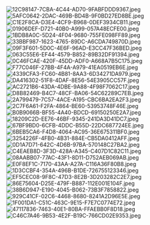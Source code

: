 ![12C98147-7CBA-4C44-AD70-9FABFDDD9367.jpeg](https://cdn.nlark.com/yuque/0/2021/jpeg/296173/1628259249153-cfeeef54-1fcd-40e8-9108-1b6d8d9d6f0d.jpeg#clientId=u1f2648f2-93ec-4&from=ui&id=u7dcac2d5&name=12C98147-7CBA-4C44-AD70-9FABFDDD9367.jpeg&originHeight=1569&originWidth=1184&originalType=binary&ratio=1&size=825583&status=done&style=none&taskId=ub300660b-be7c-49fd-8a84-057cff653d5)![5AFC0642-2DAC-469B-BD4B-9F0BD27ED8BE.jpeg](https://cdn.nlark.com/yuque/0/2021/jpeg/296173/1628259251373-ab954b5d-b5b8-4a4e-8779-deac44a2ef6c.jpeg#clientId=u1f2648f2-93ec-4&from=ui&id=u35fd39ea&name=5AFC0642-2DAC-469B-BD4B-9F0BD27ED8BE.jpeg&originHeight=3024&originWidth=3856&originalType=binary&ratio=1&size=4464128&status=done&style=none&taskId=ud05f9161-4be0-4f33-b170-7f73d7ac1b4)![C1E2F8CA-D3E4-4CF9-B968-0DEF3934CB11.jpeg](https://cdn.nlark.com/yuque/0/2021/jpeg/296173/1628259249711-224e3932-b71b-404d-866a-d8e5eae75cbd.jpeg#clientId=u1f2648f2-93ec-4&from=ui&id=u39e616f1&name=C1E2F8CA-D3E4-4CF9-B968-0DEF3934CB11.jpeg&originHeight=1184&originWidth=1776&originalType=binary&ratio=1&size=1749576&status=done&style=none&taskId=u5c3f8665-5558-4640-8d04-9bc6f4616ab)![01906DEF-D721-40B0-A999-057A48ECFE00.jpeg](https://cdn.nlark.com/yuque/0/2021/jpeg/296173/1628259249334-de8446a8-7273-4350-b3a8-c50c590ec96a.jpeg#clientId=u1f2648f2-93ec-4&from=ui&id=ue39edb86&name=01906DEF-D721-40B0-A999-057A48ECFE00.jpeg&originHeight=1776&originWidth=1184&originalType=binary&ratio=1&size=1080330&status=done&style=none&taskId=u74f9ded6-38cb-40f9-ba19-38548f8213d)![1BDB8A0C-5D24-4F04-9680-755FE098FF89.jpeg](https://cdn.nlark.com/yuque/0/2021/jpeg/296173/1628259249499-1067a43d-bb77-4500-b64f-50a78c0792ff.jpeg#clientId=u1f2648f2-93ec-4&from=ui&id=ub1d6b646&name=1BDB8A0C-5D24-4F04-9680-755FE098FF89.jpeg&originHeight=1776&originWidth=1184&originalType=binary&ratio=1&size=1366108&status=done&style=none&taskId=u875c8441-a180-4888-bc43-94c84e83571)![33BBF987-1623-4765-89DC-A6CDA749870D.jpeg](https://cdn.nlark.com/yuque/0/2021/jpeg/296173/1628259253822-207b242c-3837-46f1-93e5-f3eb4e9dafea.jpeg#clientId=u1f2648f2-93ec-4&from=ui&id=u36d74de2&name=33BBF987-1623-4765-89DC-A6CDA749870D.jpeg&originHeight=4032&originWidth=3024&originalType=binary&ratio=1&size=5812991&status=done&style=none&taskId=u2c46a5f8-1b4c-40f1-a462-f635689493c)![09F3F601-5D0C-4E6F-96AD-E3CC47F36BED.jpeg](https://cdn.nlark.com/yuque/0/2021/jpeg/296173/1628259254734-6354012c-c40c-485b-97e3-deb9b9dd2114.jpeg#clientId=u1f2648f2-93ec-4&from=ui&id=ue4b6c1a4&name=09F3F601-5D0C-4E6F-96AD-E3CC47F36BED.jpeg&originHeight=4032&originWidth=3024&originalType=binary&ratio=1&size=6638864&status=done&style=none&taskId=u777ecde1-94d1-4f8a-933d-c435fc78d07)![063C55E6-EF44-4579-B852-89B32DF91394.jpeg](https://cdn.nlark.com/yuque/0/2021/jpeg/296173/1628259254490-84a26511-bfab-49bd-842e-d107e3ac20a4.jpeg#clientId=u1f2648f2-93ec-4&from=ui&id=ucb41221b&name=063C55E6-EF44-4579-B852-89B32DF91394.jpeg&originHeight=3024&originWidth=4032&originalType=binary&ratio=1&size=6189227&status=done&style=none&taskId=u266c959e-598e-437f-af0b-3842a2b906c)![0C46FCAE-420F-45DD-ADF0-A668A7B5C175.jpeg](https://cdn.nlark.com/yuque/0/2021/jpeg/296173/1628259253096-3d1fd47b-4530-4ab7-93fc-eb8f200fe1fe.jpeg#clientId=u1f2648f2-93ec-4&from=ui&id=ua2195c9e&name=0C46FCAE-420F-45DD-ADF0-A668A7B5C175.jpeg&originHeight=4032&originWidth=3024&originalType=binary&ratio=1&size=3717676&status=done&style=none&taskId=u0b7a790c-1486-4368-9e62-78c4f9086e5)![F77C046F-27BB-4F4A-A979-41EA0519EB6E.jpeg](https://cdn.nlark.com/yuque/0/2021/jpeg/296173/1628259257187-a22aa877-99a0-403f-8050-9bd56cf44966.jpeg#clientId=u1f2648f2-93ec-4&from=ui&id=uc45cfa0e&name=F77C046F-27BB-4F4A-A979-41EA0519EB6E.jpeg&originHeight=4032&originWidth=3024&originalType=binary&ratio=1&size=7191727&status=done&style=none&taskId=uab15d4b0-c5d3-4c71-bbb3-3d8401821dc)![4339CFA3-FC60-4B81-8AA3-6D34271DA979.jpeg](https://cdn.nlark.com/yuque/0/2021/jpeg/296173/1628259255530-6ccad683-d870-4798-beb8-91574af75fec.jpeg#clientId=u1f2648f2-93ec-4&from=ui&id=ucf445551&name=4339CFA3-FC60-4B81-8AA3-6D34271DA979.jpeg&originHeight=1184&originWidth=1776&originalType=binary&ratio=1&size=1246104&status=done&style=none&taskId=u49f1f7c9-6966-4d43-a506-947b6391999)![DA416302-51F8-4DAF-8E56-54E3905CC57F.jpeg](https://cdn.nlark.com/yuque/0/2021/jpeg/296173/1628259256288-8011fdd8-90c5-41b3-aab6-036a2cdbc475.jpeg#clientId=u1f2648f2-93ec-4&from=ui&id=ude012de1&name=DA416302-51F8-4DAF-8E56-54E3905CC57F.jpeg&originHeight=1776&originWidth=1184&originalType=binary&ratio=1&size=1356387&status=done&style=none&taskId=u90a0e495-2725-4b50-829e-b8ec76c4760)![AC2721B6-43DA-4DBE-9A88-4F98F7062C17.jpeg](https://cdn.nlark.com/yuque/0/2021/jpeg/296173/1628259256597-28e7bd9a-db9f-41f3-aaa4-d7b8cc39deee.jpeg#clientId=u1f2648f2-93ec-4&from=ui&id=u64684623&name=AC2721B6-43DA-4DBE-9A88-4F98F7062C17.jpeg&originHeight=1184&originWidth=1776&originalType=binary&ratio=1&size=980118&status=done&style=none&taskId=u4ed82e99-5f6b-48a0-bcb8-9bca51421f3)![D8B82469-B4C7-48CF-BA06-54C62289C7EB.jpeg](https://cdn.nlark.com/yuque/0/2021/jpeg/296173/1628259257084-45f262b4-8ad7-4bf0-9d41-d0d644d8835b.jpeg#clientId=u1f2648f2-93ec-4&from=ui&id=u276bc9a4&name=D8B82469-B4C7-48CF-BA06-54C62289C7EB.jpeg&originHeight=1776&originWidth=1184&originalType=binary&ratio=1&size=1101822&status=done&style=none&taskId=ue07aacb4-da7a-4414-9279-20fa74adb95)![2A799479-7C57-4ACE-A195-CBC6BA2EA2F3.jpeg](https://cdn.nlark.com/yuque/0/2021/jpeg/296173/1628259257368-03bea714-9c4f-4163-b685-2574b41dba00.jpeg#clientId=u1f2648f2-93ec-4&from=ui&id=u9ad5a23a&name=2A799479-7C57-4ACE-A195-CBC6BA2EA2F3.jpeg&originHeight=1776&originWidth=1184&originalType=binary&ratio=1&size=1383042&status=done&style=none&taskId=u8f6c5621-0513-464d-8072-f4875fbae5b)![2C7F6A61-F2FA-4864-BE60-53953748F46E.jpeg](https://cdn.nlark.com/yuque/0/2021/jpeg/296173/1628259257985-4c72b6d2-42ef-4a6c-9eba-a442c3768d9c.jpeg#clientId=u1f2648f2-93ec-4&from=ui&id=u160606a2&name=2C7F6A61-F2FA-4864-BE60-53953748F46E.jpeg&originHeight=1184&originWidth=1667&originalType=binary&ratio=1&size=1288747&status=done&style=none&taskId=u2f9e2132-db73-4461-ae68-87f9272a579)![B0B9066B-BF55-4A40-BDCD-69150250E2A7.jpeg](https://cdn.nlark.com/yuque/0/2021/jpeg/296173/1628259258308-7738c68f-29dd-41cc-9c2c-7bdf2c581de5.jpeg#clientId=u1f2648f2-93ec-4&from=ui&id=u241f3b38&name=B0B9066B-BF55-4A40-BDCD-69150250E2A7.jpeg&originHeight=1184&originWidth=1776&originalType=binary&ratio=1&size=1353658&status=done&style=none&taskId=u33642805-ea0d-4673-8f05-bf0289e3c96)![18209C2D-EE76-46BF-9345-241DA3D41DC7.jpeg](https://cdn.nlark.com/yuque/0/2021/jpeg/296173/1628259258674-8624809e-414f-49f4-904b-481f84a624a5.jpeg#clientId=u1f2648f2-93ec-4&from=ui&id=ucb5c6184&name=18209C2D-EE76-46BF-9345-241DA3D41DC7.jpeg&originHeight=1184&originWidth=1776&originalType=binary&ratio=1&size=905747&status=done&style=none&taskId=uf4da3c3a-804d-4333-9ff2-528672bfe8f)![67BF9BD0-6CFB-4DDC-B55D-22DC687724EE.jpeg](https://cdn.nlark.com/yuque/0/2021/jpeg/296173/1628259259003-14c3ed46-98b3-49a5-a71b-60edcf9331c2.jpeg#clientId=u1f2648f2-93ec-4&from=ui&id=uaa520cad&name=67BF9BD0-6CFB-4DDC-B55D-22DC687724EE.jpeg&originHeight=1184&originWidth=1461&originalType=binary&ratio=1&size=848861&status=done&style=none&taskId=u6c40ee20-bb9f-4a83-9329-a4fe37eaa8f)![6BEB5CA6-F4D8-4064-AC95-36E675311BF0.jpeg](https://cdn.nlark.com/yuque/0/2021/jpeg/296173/1628259259232-5e86693f-cbab-4ba8-90ed-266be40f003f.jpeg#clientId=u1f2648f2-93ec-4&from=ui&id=u127b92ee&name=6BEB5CA6-F4D8-4064-AC95-36E675311BF0.jpeg&originHeight=1070&originWidth=1735&originalType=binary&ratio=1&size=627614&status=done&style=none&taskId=u1f8c2fe4-6ea2-469e-92ba-a7714bc4a1a)![3254226F-4FB0-4B31-884E-CB5DA0412AFF.jpeg](https://cdn.nlark.com/yuque/0/2021/jpeg/296173/1628259259877-f68f475f-a1a4-4213-b3e1-e4ffe6e820c6.jpeg#clientId=u1f2648f2-93ec-4&from=ui&id=u1f222e9b&name=3254226F-4FB0-4B31-884E-CB5DA0412AFF.jpeg&originHeight=1184&originWidth=1776&originalType=binary&ratio=1&size=1279517&status=done&style=none&taskId=ua8f032ac-4dda-4b4c-857b-832d0aa6e5c)![0D1A7D71-642C-4D6B-97BA-570148C27BA2.jpeg](https://cdn.nlark.com/yuque/0/2021/jpeg/296173/1628259260113-00d50869-d9ea-4d1d-a2c5-30767086702e.jpeg#clientId=u1f2648f2-93ec-4&from=ui&id=u227ede22&name=0D1A7D71-642C-4D6B-97BA-570148C27BA2.jpeg&originHeight=1184&originWidth=1776&originalType=binary&ratio=1&size=1292833&status=done&style=none&taskId=u258ed677-0101-4c45-821b-10c9ad5adbc)![C4EAEB8D-3F3D-428A-A345-C407D1C82C11.jpeg](https://cdn.nlark.com/yuque/0/2021/jpeg/296173/1628259260890-9f2fbf60-f9a2-4bbd-aec2-52e9a2ad3128.jpeg#clientId=u1f2648f2-93ec-4&from=ui&id=u11be39ff&name=C4EAEB8D-3F3D-428A-A345-C407D1C82C11.jpeg&originHeight=1776&originWidth=1184&originalType=binary&ratio=1&size=1672066&status=done&style=none&taskId=u0cf27398-067f-405f-983b-7bfce8176e3)![08AABB07-77AC-43F1-8D11-D752AEB069AB.jpeg](https://cdn.nlark.com/yuque/0/2021/jpeg/296173/1628259261125-8099b3de-ff81-4743-87e1-c66689c7b713.jpeg#clientId=u1f2648f2-93ec-4&from=ui&id=u48b372d2&name=08AABB07-77AC-43F1-8D11-D752AEB069AB.jpeg&originHeight=1184&originWidth=1776&originalType=binary&ratio=1&size=1714129&status=done&style=none&taskId=u3ee32c11-de55-49c6-b401-42982e04315)![E0F8EF1C-7170-43AA-A27A-C116A36F80B8.jpeg](https://cdn.nlark.com/yuque/0/2021/jpeg/296173/1628259262480-d5ffee37-f7ad-4eb7-a018-9aa08d0a867d.jpeg#clientId=u1f2648f2-93ec-4&from=ui&id=udce2760b&name=E0F8EF1C-7170-43AA-A27A-C116A36F80B8.jpeg&originHeight=4032&originWidth=3024&originalType=binary&ratio=1&size=3753325&status=done&style=none&taskId=ue7138366-3efd-42b2-9586-22760979251)![1D3CCBF4-354A-496B-B1DE-726755123346.jpeg](https://cdn.nlark.com/yuque/0/2021/jpeg/296173/1628259264023-c54947b0-21cf-4a0e-a849-d6e75706c56c.jpeg#clientId=u1f2648f2-93ec-4&from=ui&id=uc917d299&name=1D3CCBF4-354A-496B-B1DE-726755123346.jpeg&originHeight=3024&originWidth=4032&originalType=binary&ratio=1&size=4995592&status=done&style=none&taskId=u58638810-0cc2-4e96-8baa-5a4c3c0f4d8)![EF5CEC08-9F8C-47D3-8E2B-3D203282C2E7.jpeg](https://cdn.nlark.com/yuque/0/2021/jpeg/296173/1628259262030-e287d581-a220-41c0-903c-e0e3d9c7f785.jpeg#clientId=u1f2648f2-93ec-4&from=ui&id=u7abd2ee9&name=EF5CEC08-9F8C-47D3-8E2B-3D203282C2E7.jpeg&originHeight=1776&originWidth=1184&originalType=binary&ratio=1&size=712659&status=done&style=none&taskId=ucbbd8139-b957-4cb9-b028-aeba2391eb7)![86E75604-D25E-479F-B887-112E001E104F.jpeg](https://cdn.nlark.com/yuque/0/2021/jpeg/296173/1628259262253-ca549fd7-dac8-4c64-9c9f-d861dfdbb98e.jpeg#clientId=u1f2648f2-93ec-4&from=ui&id=u84fb0764&name=86E75604-D25E-479F-B887-112E001E104F.jpeg&originHeight=1776&originWidth=1184&originalType=binary&ratio=1&size=703920&status=done&style=none&taskId=ua8d9722e-8a57-4aa0-9fa9-11075e84ab5)![38B6D947-E190-4045-B062-73B3F7858822.jpeg](https://cdn.nlark.com/yuque/0/2021/jpeg/296173/1628259263164-ca0fc777-ba9e-4f23-b815-80cecc246724.jpeg#clientId=u1f2648f2-93ec-4&from=ui&id=u86cbd575&name=38B6D947-E190-4045-B062-73B3F7858822.jpeg&originHeight=1070&originWidth=1688&originalType=binary&ratio=1&size=524951&status=done&style=none&taskId=u8fde3df0-1b53-48e8-a50e-2d5697158aa)![929C41CF-02C6-4468-8680-8241A2D96E5E.jpeg](https://cdn.nlark.com/yuque/0/2021/jpeg/296173/1628259263766-9f3e273f-6cef-48cd-ab64-ef5da9c14e49.jpeg#clientId=u1f2648f2-93ec-4&from=ui&id=u0f216eba&name=929C41CF-02C6-4468-8680-8241A2D96E5E.jpeg&originHeight=1776&originWidth=1184&originalType=binary&ratio=1&size=1439904&status=done&style=none&taskId=uf8afa86e-e770-45f1-ad62-099b220f4ec)![1F001DA1-C51C-463C-9E15-F7E7C0774E72.jpeg](https://cdn.nlark.com/yuque/0/2021/jpeg/296173/1628259264762-be9474d3-a7af-4d45-a2e8-70e5e6057620.jpeg#clientId=u1f2648f2-93ec-4&from=ui&id=u0d6dcfb2&name=1F001DA1-C51C-463C-9E15-F7E7C0774E72.jpeg&originHeight=1776&originWidth=1184&originalType=binary&ratio=1&size=2308118&status=done&style=none&taskId=u2263d39f-7d2e-481c-8228-c8a34dd0841)![47117836-7463-40E1-80BA-FFAEBB0F8D18.jpeg](https://cdn.nlark.com/yuque/0/2021/jpeg/296173/1628259264495-6c790d1d-c99f-4973-94f4-8fda1fc5ad94.jpeg#clientId=u1f2648f2-93ec-4&from=ui&id=u87c4f106&name=47117836-7463-40E1-80BA-FFAEBB0F8D18.jpeg&originHeight=1776&originWidth=1184&originalType=binary&ratio=1&size=1065721&status=done&style=none&taskId=u65c7c2eb-d6cf-4882-9831-9a97c214375)![C46C7A46-9B53-4E2F-B19C-766CD02E9353.jpeg](https://cdn.nlark.com/yuque/0/2021/jpeg/296173/1628259264838-6bb5c8fa-dec5-4e08-894d-5d7652e07ec4.jpeg#clientId=u1f2648f2-93ec-4&from=ui&id=u32c6ebe5&name=C46C7A46-9B53-4E2F-B19C-766CD02E9353.jpeg&originHeight=1184&originWidth=1434&originalType=binary&ratio=1&size=1141918&status=done&style=none&taskId=u93ae1a38-92c1-4aab-abb5-9c65ffce5b7)
